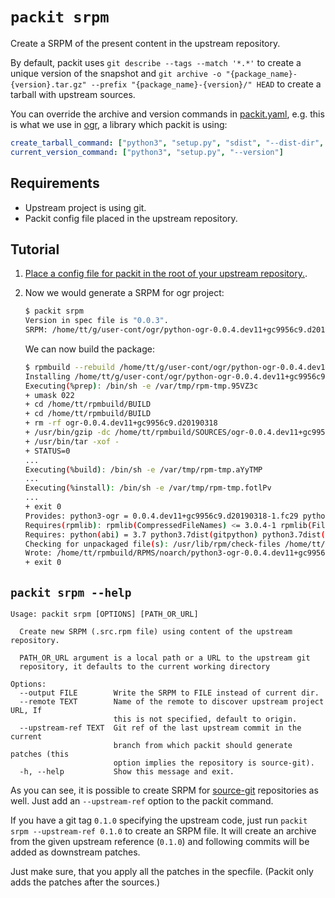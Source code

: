 # `packit srpm`

Create a SRPM of the present content in the upstream repository.

By default, packit uses `git describe --tags --match '*.*'` to create a unique
version of the snapshot and `git archive -o "{package_name}-{version}.tar.gz"
--prefix "{package_name}-{version}/" HEAD` to create a tarball with upstream
sources.

You can override the archive and version commands in [packit.yaml](configuration.md), e.g. this is
what we use in [ogr](https://github.com/packit-service/ogr/blob/master/.packit.yaml), a library which packit is using:
```yaml
create_tarball_command: ["python3", "setup.py", "sdist", "--dist-dir", "."]
current_version_command: ["python3", "setup.py", "--version"]
```


## Requirements

* Upstream project is using git.
* Packit config file placed in the upstream repository.


## Tutorial

1. [Place a config file for packit in the root of your upstream repository.](/docs/configuration.md).

2. Now we would generate a SRPM for ogr project:
   ```bash
   $ packit srpm
   Version in spec file is "0.0.3".
   SRPM: /home/tt/g/user-cont/ogr/python-ogr-0.0.4.dev11+gc9956c9.d20190318-1.fc29.src.rpm
   ```
   We can now build the package:
   ```bash
   $ rpmbuild --rebuild /home/tt/g/user-cont/ogr/python-ogr-0.0.4.dev11+gc9956c9.d20190318-1.fc29.src.rpm
   Installing /home/tt/g/user-cont/ogr/python-ogr-0.0.4.dev11+gc9956c9.d20190318-1.fc29.src.rpm
   Executing(%prep): /bin/sh -e /var/tmp/rpm-tmp.95VZ3c
   + umask 022
   + cd /home/tt/rpmbuild/BUILD
   + cd /home/tt/rpmbuild/BUILD
   + rm -rf ogr-0.0.4.dev11+gc9956c9.d20190318
   + /usr/bin/gzip -dc /home/tt/rpmbuild/SOURCES/ogr-0.0.4.dev11+gc9956c9.d20190318.tar.gz
   + /usr/bin/tar -xof -
   + STATUS=0
   ...
   Executing(%build): /bin/sh -e /var/tmp/rpm-tmp.aYyTMP
   ...
   Executing(%install): /bin/sh -e /var/tmp/rpm-tmp.fotlPv
   ...
   + exit 0
   Provides: python3-ogr = 0.0.4.dev11+gc9956c9.d20190318-1.fc29 python3.7dist(ogr) = 0.0.4.dev11+gc9956c9.d20190318 python3dist(ogr) = 0.0.4.dev11+gc9956c9.d20190318
   Requires(rpmlib): rpmlib(CompressedFileNames) <= 3.0.4-1 rpmlib(FileDigests) <= 4.6.0-1 rpmlib(PartialHardlinkSets) <= 4.0.4-1 rpmlib(PayloadFilesHavePrefix) <= 4.0-1
   Requires: python(abi) = 3.7 python3.7dist(gitpython) python3.7dist(libpagure) python3.7dist(pygithub) python3.7dist(python-gitlab)
   Checking for unpackaged file(s): /usr/lib/rpm/check-files /home/tt/rpmbuild/BUILDROOT/python-ogr-0.0.4.dev11+gc9956c9.d20190318-1.fc29.x86_64
   Wrote: /home/tt/rpmbuild/RPMS/noarch/python3-ogr-0.0.4.dev11+gc9956c9.d20190318-1.fc29.noarch.rpm
   + exit 0
   ```


## `packit srpm --help`

```
Usage: packit srpm [OPTIONS] [PATH_OR_URL]

  Create new SRPM (.src.rpm file) using content of the upstream repository.

  PATH_OR_URL argument is a local path or a URL to the upstream git
  repository, it defaults to the current working directory

Options:
  --output FILE        Write the SRPM to FILE instead of current dir.
  --remote TEXT        Name of the remote to discover upstream project URL, If
                       this is not specified, default to origin.
  --upstream-ref TEXT  Git ref of the last upstream commit in the current
                       branch from which packit should generate patches (this
                       option implies the repository is source-git).
  -h, --help           Show this message and exit.
```


As you can see, it is possible to create SRPM for [source-git](https://packit.dev/source-git/) repositories as well.
Just add an `--upstream-ref` option to the packit command.

If you have a git tag `0.1.0` specifying the upstream code,
just run `packit srpm --upstream-ref 0.1.0` to create an SRPM file.
It will create an archive from the given upstream reference (`0.1.0`)
and following commits will be added as downstream patches.

Just make sure, that you apply all the patches in the specfile.
(Packit only adds the patches after the sources.)
